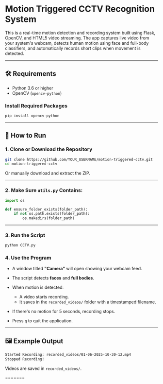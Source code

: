 
# Motion Triggered CCTV Recognition System

This is a real-time motion detection and recording system built using Flask, OpenCV, and HTML5 video streaming. The app captures live video from your system's webcam, detects human motion using face and full-body classifiers, and automatically records short clips when movement is detected.

---

## 🛠️ Requirements

- Python 3.6 or higher  
- OpenCV (`opencv-python`)  

### Install Required Packages

```bash
pip install opencv-python
````

---

## 🚀 How to Run

### 1. Clone or Download the Repository

```bash
git clone https://github.com/YOUR_USERNAME/motion-triggered-cctv.git
cd motion-triggered-cctv
```

Or manually download and extract the ZIP.

---

### 2. Make Sure `utils.py` Contains:

```python
import os

def ensure_folder_exists(folder_path):
    if not os.path.exists(folder_path):
        os.makedirs(folder_path)
```

---

### 3. Run the Script

```bash
python CCTV.py
```

### 4. Use the Program

* A window titled **"Camera"** will open showing your webcam feed.
* The script detects **faces** and **full bodies**.
* When motion is detected:

  * A video starts recording.
  * It saves in the `recorded_videos/` folder with a timestamped filename.
* If there's no motion for 5 seconds, recording stops.
* Press `q` to quit the application.

---

## 🖼️ Example Output

```bash
Started Recording: recorded_videos/01-06-2025-10-30-12.mp4
Stopped Recording!
```

Videos are saved in `recorded_videos/`.


=======

